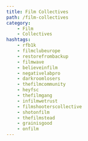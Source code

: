 ```yaml
---
title: Film Collectives
path: /film-collectives
category: 
    - Film
    - Collectives
hashtags:
    - rfb1k
    - filmclubeurope
    - restorefrombackup
    - filmwave
    - believeinfilm
    - negativelabpro
    - darkroomlosers
    - thefilmcommunity
    - heyfsc
    - thefilmgang
    - infilmwetrust
    - filmshooterscollective
    - shotonfilm
    - thefilmstead
    - grainisgood
    - onfilm
---
```

